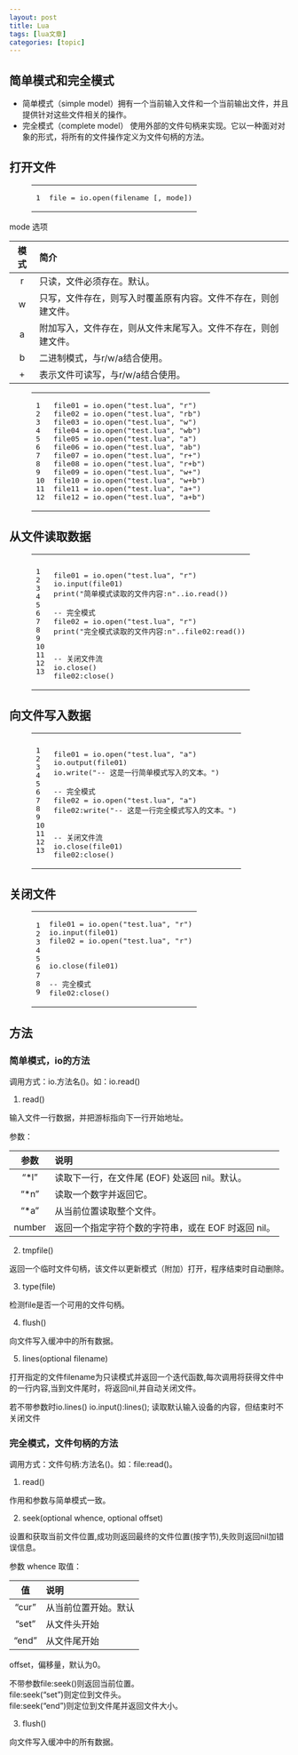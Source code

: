 ```yaml
---
layout: post
title: Lua 
tags: [lua文章]
categories: [topic]
---
```

<h2 id="简单模式和完全模式"><a href="#简单模式和完全模式" class="headerlink" title="简单模式和完全模式"></a>简单模式和完全模式</h2><ul>
<li>简单模式（simple model）拥有一个当前输入文件和一个当前输出文件，并且提供针对这些文件相关的操作。</li>
<li>完全模式（complete model） 使用外部的文件句柄来实现。它以一种面对对象的形式，将所有的文件操作定义为文件句柄的方法。</li>
</ul>
<h2 id="打开文件"><a href="#打开文件" class="headerlink" title="打开文件"></a>打开文件</h2><figure class="highlight lua"><table><tbody><tr><td class="gutter"><pre><span class="line">1</span><br/></pre></td><td class="code"><pre><span class="line">file = <span class="built_in">io</span>.<span class="built_in">open</span>(filename [, mode])</span><br/></pre></td></tr></tbody></table></figure>

<p>mode 选项</p>
<table>
<thead>
<tr>
<th align="center">模式</th>
<th align="left">简介</th>
</tr>
</thead>
<tbody><tr>
<td align="center">r</td>
<td align="left">只读，文件必须存在。默认。</td>
</tr>
<tr>
<td align="center">w</td>
<td align="left">只写，文件存在，则写入时覆盖原有内容。文件不存在，则创建文件。</td>
</tr>
<tr>
<td align="center">a</td>
<td align="left">附加写入，文件存在，则从文件末尾写入。文件不存在，则创建文件。</td>
</tr>
<tr>
<td align="center">b</td>
<td align="left">二进制模式，与r/w/a结合使用。</td>
</tr>
<tr>
<td align="center">+</td>
<td align="left">表示文件可读写，与r/w/a结合使用。</td>
</tr>
</tbody></table>
<figure class="highlight lua"><table><tbody><tr><td class="gutter"><pre><span class="line">1</span><br/><span class="line">2</span><br/><span class="line">3</span><br/><span class="line">4</span><br/><span class="line">5</span><br/><span class="line">6</span><br/><span class="line">7</span><br/><span class="line">8</span><br/><span class="line">9</span><br/><span class="line">10</span><br/><span class="line">11</span><br/><span class="line">12</span><br/></pre></td><td class="code"><pre><span class="line">file01 = <span class="built_in">io</span>.<span class="built_in">open</span>(<span class="string">&#34;test.lua&#34;</span>, <span class="string">&#34;r&#34;</span>)</span><br/><span class="line">file02 = <span class="built_in">io</span>.<span class="built_in">open</span>(<span class="string">&#34;test.lua&#34;</span>, <span class="string">&#34;rb&#34;</span>)</span><br/><span class="line">file03 = <span class="built_in">io</span>.<span class="built_in">open</span>(<span class="string">&#34;test.lua&#34;</span>, <span class="string">&#34;w&#34;</span>)</span><br/><span class="line">file04 = <span class="built_in">io</span>.<span class="built_in">open</span>(<span class="string">&#34;test.lua&#34;</span>, <span class="string">&#34;wb&#34;</span>)</span><br/><span class="line">file05 = <span class="built_in">io</span>.<span class="built_in">open</span>(<span class="string">&#34;test.lua&#34;</span>, <span class="string">&#34;a&#34;</span>)</span><br/><span class="line">file06 = <span class="built_in">io</span>.<span class="built_in">open</span>(<span class="string">&#34;test.lua&#34;</span>, <span class="string">&#34;ab&#34;</span>)</span><br/><span class="line">file07 = <span class="built_in">io</span>.<span class="built_in">open</span>(<span class="string">&#34;test.lua&#34;</span>, <span class="string">&#34;r+&#34;</span>)</span><br/><span class="line">file08 = <span class="built_in">io</span>.<span class="built_in">open</span>(<span class="string">&#34;test.lua&#34;</span>, <span class="string">&#34;r+b&#34;</span>)</span><br/><span class="line">file09 = <span class="built_in">io</span>.<span class="built_in">open</span>(<span class="string">&#34;test.lua&#34;</span>, <span class="string">&#34;w+&#34;</span>)</span><br/><span class="line">file10 = <span class="built_in">io</span>.<span class="built_in">open</span>(<span class="string">&#34;test.lua&#34;</span>, <span class="string">&#34;w+b&#34;</span>)</span><br/><span class="line">file11 = <span class="built_in">io</span>.<span class="built_in">open</span>(<span class="string">&#34;test.lua&#34;</span>, <span class="string">&#34;a+&#34;</span>)</span><br/><span class="line">file12 = <span class="built_in">io</span>.<span class="built_in">open</span>(<span class="string">&#34;test.lua&#34;</span>, <span class="string">&#34;a+b&#34;</span>)</span><br/></pre></td></tr></tbody></table></figure>

<h2 id="从文件读取数据"><a href="#从文件读取数据" class="headerlink" title="从文件读取数据"></a>从文件读取数据</h2><figure class="highlight lua"><table><tbody><tr><td class="gutter"><pre><span class="line">1</span><br/><span class="line">2</span><br/><span class="line">3</span><br/><span class="line">4</span><br/><span class="line">5</span><br/><span class="line">6</span><br/><span class="line">7</span><br/><span class="line">8</span><br/><span class="line">9</span><br/><span class="line">10</span><br/><span class="line">11</span><br/><span class="line">12</span><br/><span class="line">13</span><br/></pre></td><td class="code"><pre><span class="line"></span><br/><span class="line">file01 = <span class="built_in">io</span>.<span class="built_in">open</span>(<span class="string">&#34;test.lua&#34;</span>, <span class="string">&#34;r&#34;</span>)</span><br/><span class="line"><span class="built_in">io</span>.<span class="built_in">input</span>(file01)</span><br/><span class="line"><span class="built_in">print</span>(<span class="string">&#34;简单模式读取的文件内容:n&#34;</span>..<span class="built_in">io</span>.<span class="built_in">read</span>())</span><br/><span class="line"></span><br/><span class="line"><span class="comment">-- 完全模式</span></span><br/><span class="line">file02 = <span class="built_in">io</span>.<span class="built_in">open</span>(<span class="string">&#34;test.lua&#34;</span>, <span class="string">&#34;r&#34;</span>)</span><br/><span class="line"><span class="built_in">print</span>(<span class="string">&#34;完全模式读取的文件内容:n&#34;</span>..file02:<span class="built_in">read</span>())</span><br/><span class="line"></span><br/><span class="line"></span><br/><span class="line"><span class="comment">-- 关闭文件流</span></span><br/><span class="line"><span class="built_in">io</span>.<span class="built_in">close</span>()</span><br/><span class="line">file02:<span class="built_in">close</span>()</span><br/></pre></td></tr></tbody></table></figure>

<h2 id="向文件写入数据"><a href="#向文件写入数据" class="headerlink" title="向文件写入数据"></a>向文件写入数据</h2><figure class="highlight lua"><table><tbody><tr><td class="gutter"><pre><span class="line">1</span><br/><span class="line">2</span><br/><span class="line">3</span><br/><span class="line">4</span><br/><span class="line">5</span><br/><span class="line">6</span><br/><span class="line">7</span><br/><span class="line">8</span><br/><span class="line">9</span><br/><span class="line">10</span><br/><span class="line">11</span><br/><span class="line">12</span><br/><span class="line">13</span><br/></pre></td><td class="code"><pre><span class="line"></span><br/><span class="line">file01 = <span class="built_in">io</span>.<span class="built_in">open</span>(<span class="string">&#34;test.lua&#34;</span>, <span class="string">&#34;a&#34;</span>)</span><br/><span class="line"><span class="built_in">io</span>.<span class="built_in">output</span>(file01)</span><br/><span class="line"><span class="built_in">io</span>.<span class="built_in">write</span>(<span class="string">&#34;-- 这是一行简单模式写入的文本。&#34;</span>)</span><br/><span class="line"></span><br/><span class="line"><span class="comment">-- 完全模式</span></span><br/><span class="line">file02 = <span class="built_in">io</span>.<span class="built_in">open</span>(<span class="string">&#34;test.lua&#34;</span>, <span class="string">&#34;a&#34;</span>)</span><br/><span class="line">file02:<span class="built_in">write</span>(<span class="string">&#34;-- 这是一行完全模式写入的文本。&#34;</span>)</span><br/><span class="line"></span><br/><span class="line"></span><br/><span class="line"><span class="comment">-- 关闭文件流</span></span><br/><span class="line"><span class="built_in">io</span>.<span class="built_in">close</span>(file01)</span><br/><span class="line">file02:<span class="built_in">close</span>()</span><br/></pre></td></tr></tbody></table></figure>

<h2 id="关闭文件"><a href="#关闭文件" class="headerlink" title="关闭文件"></a>关闭文件</h2><figure class="highlight lua"><table><tbody><tr><td class="gutter"><pre><span class="line">1</span><br/><span class="line">2</span><br/><span class="line">3</span><br/><span class="line">4</span><br/><span class="line">5</span><br/><span class="line">6</span><br/><span class="line">7</span><br/><span class="line">8</span><br/><span class="line">9</span><br/></pre></td><td class="code"><pre><span class="line">file01 = <span class="built_in">io</span>.<span class="built_in">open</span>(<span class="string">&#34;test.lua&#34;</span>, <span class="string">&#34;r&#34;</span>)</span><br/><span class="line"><span class="built_in">io</span>.<span class="built_in">input</span>(file01)</span><br/><span class="line">file02 = <span class="built_in">io</span>.<span class="built_in">open</span>(<span class="string">&#34;test.lua&#34;</span>, <span class="string">&#34;r&#34;</span>)</span><br/><span class="line"></span><br/><span class="line"></span><br/><span class="line"><span class="built_in">io</span>.<span class="built_in">close</span>(file01)</span><br/><span class="line"></span><br/><span class="line"><span class="comment">-- 完全模式</span></span><br/><span class="line">file02:<span class="built_in">close</span>()</span><br/></pre></td></tr></tbody></table></figure>

<h2 id="方法"><a href="#方法" class="headerlink" title="方法"></a>方法</h2><h3 id="简单模式，io的方法"><a href="#简单模式，io的方法" class="headerlink" title="简单模式，io的方法"></a>简单模式，io的方法</h3><p>调用方式：io.方法名()。如：io.read()</p>
<ol>
<li>read()</li>
</ol>
<p>输入文件一行数据，并把游标指向下一行开始地址。</p>
<p>参数：</p>
<table>
<thead>
<tr>
<th align="center">参数</th>
<th align="left">说明</th>
</tr>
</thead>
<tbody><tr>
<td align="center">“*l”</td>
<td align="left">读取下一行，在文件尾 (EOF) 处返回 nil。默认。</td>
</tr>
<tr>
<td align="center">“*n”</td>
<td align="left">读取一个数字并返回它。</td>
</tr>
<tr>
<td align="center">“*a”</td>
<td align="left">从当前位置读取整个文件。</td>
</tr>
<tr>
<td align="center">number</td>
<td align="left">返回一个指定字符个数的字符串，或在 EOF 时返回 nil。</td>
</tr>
</tbody></table>
<ol start="2">
<li>tmpfile()</li>
</ol>
<p>返回一个临时文件句柄，该文件以更新模式（附加）打开，程序结束时自动删除。</p>
<ol start="3">
<li>type(file)</li>
</ol>
<p>检测file是否一个可用的文件句柄。</p>
<ol start="4">
<li>flush()</li>
</ol>
<p>向文件写入缓冲中的所有数据。</p>
<ol start="5">
<li>lines(optional filename)</li>
</ol>
<p>打开指定的文件filename为只读模式并返回一个迭代函数,每次调用将获得文件中的一行内容,当到文件尾时，将返回nil,并自动关闭文件。</p>
<p>若不带参数时io.lines() io.input():lines(); 读取默认输入设备的内容，但结束时不关闭文件</p>
<h3 id="完全模式，文件句柄的方法"><a href="#完全模式，文件句柄的方法" class="headerlink" title="完全模式，文件句柄的方法"></a>完全模式，文件句柄的方法</h3><p>调用方式：文件句柄:方法名()。如：file:read()。</p>
<ol>
<li>read()</li>
</ol>
<p>作用和参数与简单模式一致。</p>
<ol start="2">
<li>seek(optional whence, optional offset)</li>
</ol>
<p>设置和获取当前文件位置,成功则返回最终的文件位置(按字节),失败则返回nil加错误信息。</p>
<p>参数 whence 取值：</p>
<table>
<thead>
<tr>
<th align="center">值</th>
<th align="left">说明</th>
</tr>
</thead>
<tbody><tr>
<td align="center">“cur”</td>
<td align="left">从当前位置开始。默认</td>
</tr>
<tr>
<td align="center">“set”</td>
<td align="left">从文件头开始</td>
</tr>
<tr>
<td align="center">“end”</td>
<td align="left">从文件尾开始</td>
</tr>
</tbody></table>
<p>offset，偏移量，默认为0。</p>
<p>不带参数file:seek()则返回当前位置。<br/>file:seek(“set”)则定位到文件头。<br/>file:seek(“end”)则定位到文件尾并返回文件大小。</p>
<ol start="3">
<li>flush()</li>
</ol>
<p>向文件写入缓冲中的所有数据。</p>